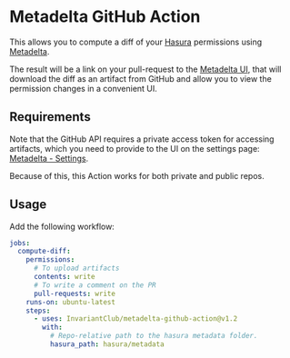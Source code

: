 # Metadelta GitHub Action

This allows you to compute a diff of your [Hasura](https://hasura.io/)
permissions using [Metadelta](https://invariant.club/).

The result will be a link on your pull-request to the [Metadelta
UI](https://metadelta.invariant.club/), that will download the diff as an
artifact from GitHub and allow you to view the permission changes in a
convenient UI.

## Requirements

Note that the GitHub API requires a private access token for accessing
artifacts, which you need to provide to the UI on the settings page: [Metadelta -
Settings](https://metadelta.invariant.club/settings).

Because of this, this Action works for both private and public repos.

## Usage

Add the following workflow:

```yaml
jobs:
  compute-diff:
    permissions:
      # To upload artifacts
      contents: write
      # To write a comment on the PR
      pull-requests: write
    runs-on: ubuntu-latest
    steps:
      - uses: InvariantClub/metadelta-github-action@v1.2
        with:
          # Repo-relative path to the hasura metadata folder.
          hasura_path: hasura/metadata
```
